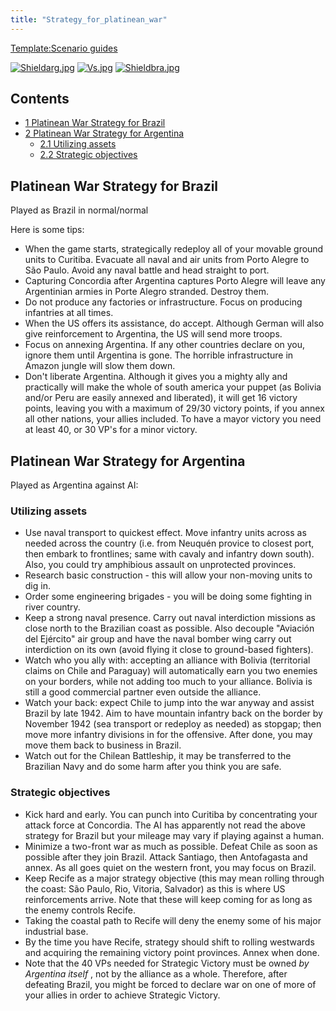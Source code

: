 ```yaml
---
title: "Strategy_for_platinean_war"
---
```


[Template:Scenario
guides](/index.php?title=Template:Scenario_guides&action=edit&redlink=1 "Template:Scenario guides (page does not exist)")

[![Shieldarg.jpg](/images/2/26/Shieldarg.jpg)](/File:Shieldarg.jpg)
[![Vs.jpg](/images/9/93/Vs.jpg)](/File:Vs.jpg)
[![Shieldbra.jpg](/images/e/ec/Shieldbra.jpg)](/File:Shieldbra.jpg)

## Contents

-   [ 1 Platinean War Strategy for Brazil
    ](#Platinean_War_Strategy_for_Brazil)
-   [ 2 Platinean War Strategy for Argentina
    ](#Platinean_War_Strategy_for_Argentina)
    -   [ 2.1 Utilizing assets ](#Utilizing_assets)
    -   [ 2.2 Strategic objectives ](#Strategic_objectives)

##  Platinean War Strategy for Brazil 

Played as Brazil in normal/normal

Here is some tips:

-   When the game starts, strategically redeploy all of your movable
    ground units to Curitiba. Evacuate all naval and air units from
    Porto Alegre to São Paulo. Avoid any naval battle and head straight
    to port.
-   Capturing Concordia after Argentina captures Porto Alegre will leave
    any Argentinian armies in Porte Alegro stranded. Destroy them.
-   Do not produce any factories or infrastructure. Focus on producing
    infantries at all times.
-   When the US offers its assistance, do accept. Although German will
    also give reinforcement to Argentina, the US will send more troops.
-   Focus on annexing Argentina. If any other countries declare on you,
    ignore them until Argentina is gone. The horrible infrastructure in
    Amazon jungle will slow them down.
-   Don't liberate Argentina. Although it gives you a mighty ally and
    practically will make the whole of south america your puppet (as
    Bolivia and/or Peru are easily annexed and liberated), it will get
    16 victory points, leaving you with a maximum of 29/30 victory
    points, if you annex all other nations, your allies included. To
    have a mayor victory you need at least 40, or 30 VP's for a minor
    victory.

  

##  Platinean War Strategy for Argentina 

Played as Argentina against AI:

###  Utilizing assets 

-   Use naval transport to quickest effect. Move infantry units across
    as needed across the country (i.e. from Neuquén provice to closest
    port, then embark to frontlines; same with cavaly and infantry down
    south). Also, you could try amphibious assault on unprotected
    provinces.
-   Research basic construction - this will allow your non-moving units
    to dig in.
-   Order some engineering brigades - you will be doing some fighting in
    river country.
-   Keep a strong naval presence. Carry out naval interdiction missions
    as close north to the Brazilian coast as possible. Also decouple
    "Aviación del Ejército" air group and have the naval bomber wing
    carry out interdiction on its own (avoid flying it close to
    ground-based fighters).
-   Watch who you ally with: accepting an alliance with Bolivia
    (territorial claims on Chile and Paraguay) will automatically earn
    you two enemies on your borders, while not adding too much to your
    alliance. Bolivia is still a good commercial partner even outside
    the alliance.
-   Watch your back: expect Chile to jump into the war anyway and assist
    Brazil by late 1942. Aim to have mountain infantry back on the
    border by November 1942 (sea transport or redeploy as needed) as
    stopgap; then move more infantry divisions in for the offensive.
    After done, you may move them back to business in Brazil.
-   Watch out for the Chilean Battleship, it may be transferred to the
    Brazilian Navy and do some harm after you think you are safe.

###  Strategic objectives 

-   Kick hard and early. You can punch into Curitiba by concentrating
    your attack force at Concordia. The AI has apparently not read the
    above strategy for Brazil but your mileage may vary if playing
    against a human.
-   Minimize a two-front war as much as possible. Defeat Chile as soon
    as possible after they join Brazil. Attack Santiago, then
    Antofagasta and annex. As all goes quiet on the western front, you
    may focus on Brazil.
-   Keep Recife as a major strategy objective (this may mean rolling
    through the coast: São Paulo, Rio, Vitoria, Salvador) as this is
    where US reinforcements arrive. Note that these will keep coming for
    as long as the enemy controls Recife.
-   Taking the coastal path to Recife will deny the enemy some of his
    major industrial base.
-   By the time you have Recife, strategy should shift to rolling
    westwards and acquiring the remaining victory point provinces. Annex
    when done.
-   Note that the 40 VPs needed for Strategic Victory must be owned *by
    Argentina itself* , not by the alliance as a whole. Therefore, after
    defeating Brazil, you might be forced to declare war on one of more
    of your allies in order to achieve Strategic Victory.
